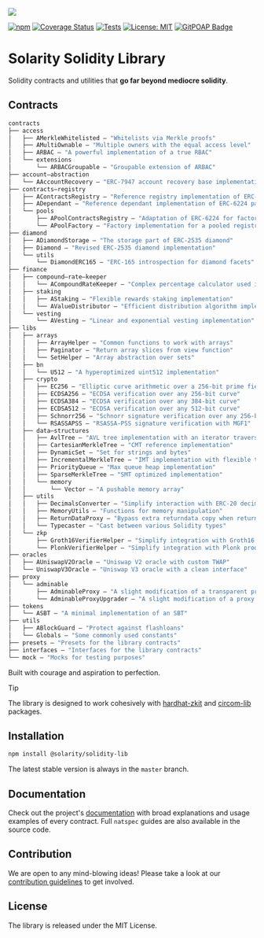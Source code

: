 ![](https://github.com/dl-solarity/solidity-lib/assets/47551140/87464015-a97a-4f5b-a16f-b34c98eb6549)

[![npm](https://img.shields.io/npm/v/@solarity/solidity-lib.svg)](https://www.npmjs.com/package/@solarity/solidity-lib)
[![Coverage Status](https://codecov.io/gh/dl-solarity/solidity-lib/graph/badge.svg)](https://codecov.io/gh/dl-solarity/solidity-lib)
[![Tests](https://github.com/dl-solarity/solidity-lib/actions/workflows/tests.yml/badge.svg)](https://github.com/dl-solarity/solidity-lib/actions/workflows/tests.yml)
[![License: MIT](https://img.shields.io/badge/License-MIT-yellow.svg)](https://opensource.org/licenses/MIT)
[![GitPOAP Badge](https://public-api.gitpoap.io/v1/repo/dl-solarity/solidity-lib/badge)](https://www.gitpoap.io/gh/dl-solarity/solidity-lib)

# Solarity Solidity Library

Solidity contracts and utilities that **go far beyond mediocre solidity**.

## Contracts

```ml
contracts
├── access
│   ├── AMerkleWhitelisted — "Whitelists via Merkle proofs"
│   ├── AMultiOwnable — "Multiple owners with the equal access level"
│   ├── ARBAC — "A powerful implementation of a true RBAC"
│   └── extensions
│       └── ARBACGroupable — "Groupable extension of ARBAC"
├── account—abstraction
│   └── AAccountRecovery — "ERC-7947 account recovery base implementation"
├── contracts—registry
│   ├── AContractsRegistry — "Reference registry implementation of ERC-6224 pattern"
│   ├── ADependant — "Reference dependant implementation of ERC-6224 pattern"
│   └── pools
│       ├── APoolContractsRegistry — "Adaptation of ERC-6224 for factory-like contracts"
│       └── APoolFactory — "Factory implementation for a pooled registry"
├── diamond
│   ├── ADiamondStorage — "The storage part of ERC-2535 diamond"
│   ├── Diamond — "Revised ERC-2535 diamond implementation"
│   └── utils
│       └── DiamondERC165 — "ERC-165 introspection for diamond facets"
├── finance
│   ├── compound—rate—keeper
│   │   └── ACompoundRateKeeper — "Complex percentage calculator used in lending protocols"
│   ├── staking
│   │   ├── AStaking — "Flexible rewards staking implementation"
│   │   └── AValueDistributor — "Efficient distribution algorithm implementation"
│   └── vesting
│       └── AVesting — "Linear and exponential vesting implementation"
├── libs
│   ├── arrays
│   │   ├── ArrayHelper — "Common functions to work with arrays"
│   │   ├── Paginator — "Return array slices from view function"
│   │   └── SetHelper — "Array abstraction over sets"
│   ├── bn
│   │   └── U512 — "A hyperoptimized uint512 implementation"
│   ├── crypto
│   │   ├── EC256 — "Elliptic curve arithmetic over a 256-bit prime field"
│   │   ├── ECDSA256 — "ECDSA verification over any 256-bit curve"
│   │   ├── ECDSA384 — "ECDSA verification over any 384-bit curve"
│   │   ├── ECDSA512 — "ECDSA verification over any 512-bit curve"
│   │   ├── Schnorr256 — "Schnorr signature verification over any 256-bit curve"
│   │   └── RSASSAPSS — "RSASSA-PSS signature verification with MGF1"
│   ├── data—structures
│   │   ├── AvlTree — "AVL tree implementation with an iterator traversal"
│   │   ├── CartesianMerkleTree — "CMT reference implementation"
│   │   ├── DynamicSet — "Set for strings and bytes"
│   │   ├── IncrementalMerkleTree — "IMT implementation with flexible tree height"
│   │   ├── PriorityQueue — "Max queue heap implementation"
│   │   ├── SparseMerkleTree — "SMT optimized implementation"
│   │   └── memory
│   │       └── Vector — "A pushable memory array"
│   ├── utils
│   │   ├── DecimalsConverter — "Simplify interaction with ERC-20 decimals"
│   │   ├── MemoryUtils — "Functions for memory manipulation"
│   │   ├── ReturnDataProxy — "Bypass extra returndata copy when returning data"
│   │   └── Typecaster — "Cast between various Solidity types"
│   └── zkp
│       ├── Groth16VerifierHelper — "Simplify integration with Groth16 proofs"
│       └── PlonkVerifierHelper — "Simplify integration with Plonk proofs"
├── oracles
│   ├── AUniswapV2Oracle — "Uniswap V2 oracle with custom TWAP"
│   └── UniswapV3Oracle — "Uniswap V3 oracle with a clean interface"
├── proxy
│   └── adminable
│       ├── AdminableProxy — "A slight modification of a transparent proxy"
│       └── AdminableProxyUpgrader — "A slight modification of a proxy admin"
├── tokens
│   └── ASBT — "A minimal implementation of an SBT"
├── utils
│   ├── ABlockGuard — "Protect against flashloans"
│   └── Globals — "Some commonly used constants"
├── presets — "Presets for the library contracts"
├── interfaces — "Interfaces for the library contracts"
└── mock — "Mocks for testing purposes"
```

Built with courage and aspiration to perfection.

> [!TIP]
> The library is designed to work cohesively with [hardhat-zkit](https://github.com/dl-solarity/hardhat-zkit) and [circom-lib](https://github.com/dl-solarity/circom-lib) packages.

## Installation

```bash
npm install @solarity/solidity-lib
```

The latest stable version is always in the `master` branch.

## Documentation

Check out the project's [documentation](https://docs.solarity.dev) with broad explanations and usage examples of every contract. Full `natspec` guides are also available in the source code.

## Contribution

We are open to any mind-blowing ideas! Please take a look at our [contribution guidelines](https://docs.solarity.dev/docs/getting-started/contribution/how-to-contribute) to get involved.

## License

The library is released under the MIT License.
